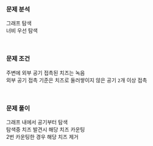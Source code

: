 ### 문제 분석
그래프 탐색  
너비 우선 탐색  

<br>

### 문제 조건
주변에 외부 공기 접촉된 치즈는 녹음  
외부 공기 접촉 기준은 치즈로 둘러쌓이지 않은 공기 `2`개 이상 접촉  

<br>

### 문제 풀이
그래프 내에서 공기부터 탐색  
탐색중 치즈 발견시 해당 치즈 카운팅  
2번 카운팅한 경우 해당 치즈 제거  
